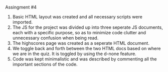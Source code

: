 Assingment #4

1) Basic HTML layout was created and all necessary scripts were imported.
2) The JS for the project was divided up into three seperate JS documents, each with a specific purpose, so as to minimize code clutter and unnecessary confusion when being read.
3) The highscores page was created as a seperate HTML document.
4) We toggle back and forth between the two HTML docs based on where we are in the quiz. It is toggled by using the d-none feature.
5) Code was kept minimalistic and was described by commenting all the important sections of the code.